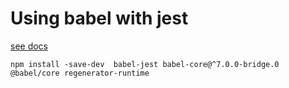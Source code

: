# Using babel with jest

[see docs](https://github.com/facebook/jest#using-babel)

```
npm install -save-dev  babel-jest babel-core@^7.0.0-bridge.0 @babel/core regenerator-runtime
```